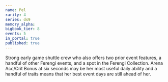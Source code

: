 ```yaml
---
name: Pel
rarity: 4
series: ds9
memory_alpha:
bigbook_tier: 8
events: 5
in_portal: true
published: true
---
```


Strong early game shuttle crew who also offers two prior event features, a handful of other Ferengi events, and a spot in the Ferengi Collection. Arena Acc/Crit Bonus at six seconds may be her most useful daily ability and a handful of traits means that her best event days are still ahead of her.
